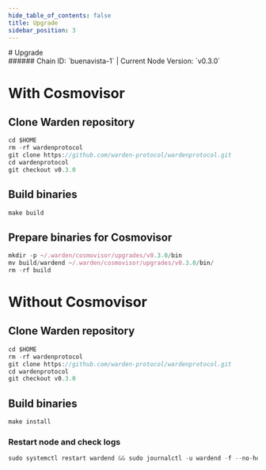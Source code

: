 ```yaml
---
hide_table_of_contents: false
title: Upgrade
sidebar_position: 3
---
```


<div class="h1-with-icon icon-warden">
# Upgrade
</div>
###### Chain ID: `buenavista-1` | Current Node Version: `v0.3.0`

# With Cosmovisor
## Clone Warden repository
```js
cd $HOME
rm -rf wardenprotocol
git clone https://github.com/warden-protocol/wardenprotocol.git
cd wardenprotocol
git checkout v0.3.0
 ```

## Build binaries
```js
make build
 ```

## Prepare binaries for Cosmovisor
```js
mkdir -p ~/.warden/cosmovisor/upgrades/v0.3.0/bin
mv build/wardend ~/.warden/cosmovisor/upgrades/v0.3.0/bin/
rm -rf build
```

# Without Cosmovisor
## Clone Warden repository
```js
cd $HOME
rm -rf wardenprotocol
git clone https://github.com/warden-protocol/wardenprotocol.git
cd wardenprotocol
git checkout v0.3.0
 ```

## Build binaries
```js
make install
 ```

### Restart node and check logs
```js
sudo systemctl restart wardend && sudo journalctl -u wardend -f --no-hostname -o cat
```